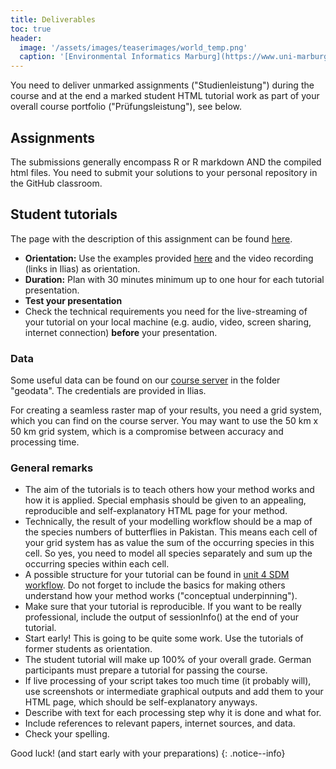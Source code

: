 ```yaml
---
title: Deliverables
toc: true
header:
  image: '/assets/images/teaserimages/world_temp.png'
  caption: '[Environmental Informatics Marburg](https://www.uni-marburg.de/en/fb19/disciplines/physisch/environmentalinformatics){:target="_blank"}'
---
```


You need to deliver unmarked assignments ("Studienleistung") during the course 
and at the end a marked student HTML tutorial work as part of your overall course portfolio ("Prüfungsleistung"), see below.
<!--more-->

## Assignments


The submissions generally encompass R or R markdown AND the compiled html files. 
You need to submit your solutions to your personal repository in the GitHub classroom.


<!--

| Assignment | Name and link                                                                                    | marked / unmarked  |
|------------|--------------------------------------------------------------------------------------------------|--------------------|
| 01         | [Hello R, Hello GitHub](/moer-mpg-data-analysis/unit01/unit01-11_assignment.html)                | marked             |
| 02         | [Loop and Conquer](/moer-mpg-data-analysis/unit02/unit02-09_assignment.html)                     | unmarked           |
| 03         | [Read and Plot](/moer-mpg-data-analysis/unit03/unit03-07_assignment.html)                        | marked             |
| 04         | [Cleaning Crops](/moer-mpg-data-analysis/unit04/unit04-07_assignment.html)                       | unmarked           |
| 05         | [Recreation vs. Settlement](/moer-mpg-data-analysis/unit05/unit05-04_assignment.html)            | marked             |
| 06         | [Recreation vs. Settlement revisited](/moer-mpg-data-analysis/unit06/unit06-03_assignment.html)  | unmarked           |
| 07         | [Wheat vs. everything else](/moer-mpg-data-analysis/unit07/unit07-03_assignment.html)            | marked             |
| 08         | [Model Tuning](/moer-mpg-data-analysis/unit08/unit08-03_assignment.html)                         | unmarked           |
| 09         | [Precipitation Forecast](/moer-mpg-data-analysis/unit09/unit09-04_assignment.html)               | unmarked           |
| 10         | [NAO and Cölbe](/moer-mpg-data-analysis/unit10/unit10-04_assignment.html)                        | unmarked           |
| 11         | [MOHA](/moer-mpg-data-analysis/unit11/unit11-01_link-MOHA.html)                                  | marked             |


The deadlines for uploading your assignment solutions -- both marked and unmarked -- to GitHub Classroom is 12:00 o'clock in the night between Monday and Tuesday before the next course session.
{: .notice--info}

Be aware that it will NOT be sufficient to start working on the assignments the day before the deadline.
It will be necessary to solve a lot of disturbing and time-consuming problems in the programming world.
So start early!!!
{: .notice--warning}

-->


## Student tutorials

The page with the description of this assignment can be found [here](https://geomoer.github.io/moer-bsc-project-seminar-SDM//unit04/unit04-05_assignment.html).

<!--
### Schedule

The sessions with the student tutorials will start at 9:15 am.


| Student                |  Method                      | Date        |
|------------------------|------------------------------|-------------|
| Dehn, Hannes           |  Neural Networks             | 05.07.2022  |
| Engelhardt, Andreas    |  Bioclim                     | 21.06.2022  |
| Kühn, Maira            |  Neural Networks             | 05.07.2022  |
| Maecker, Luis          |  Mogel Averaging             | 12.07.2022  |
| Püttker, Clara         |  Bioclim                     | 21.06.2022  |
| Uebe, Leon             |  Random Forest               | 21.06.2022  |
| Xander, Lasse Finn     |  Bayesian SDM                | 05.07.2022  |

-->

* **Orientation:** Use the examples provided [here](https://geomoer.github.io/moer-bsc-project-seminar-SDM//unit99/student_tutorials-01_overview.html) and the video recording (links in Ilias) as orientation.
* **Duration:** Plan with 30 minutes minimum up to one hour for each tutorial presentation.
* **Test your presentation**
* Check the technical requirements you need for the live-streaming of your tutorial on your local machine (e.g. audio, video, screen sharing, internet connection) **before** your presentation.

### Data

Some useful data can be found on our [course server](http://85.214.102.111/data) in the folder "geodata". 
The credentials are provided in Ilias.

For creating a seamless raster map of your results, you need a grid system, which you can find on the course server. 
You may want to use the 50 km x 50 km grid system, which is a compromise between accuracy and processing time.

### General remarks

* The aim of the tutorials is to teach others how your method works and how it is applied. Special emphasis should be given to an appealing, reproducible and self-explanatory HTML page for your method.
* Technically, the result of your modelling workflow should be a map of the species numbers of butterflies in Pakistan. 
This means each cell of your grid system has as value the sum of the occurring species in this cell. So yes, you need to model all species separately and sum up the occurring species within each cell.
* A possible structure for your tutorial can be found in [unit 4 SDM workflow](../unit04/unit04-04_SDM_workflow). Do not forget to include the basics for making others understand how your method works ("conceptual underpinning").
* Make sure that your tutorial is reproducible. If you want to be really professional, include the output of sessionInfo() at the end of your tutorial.
* Start early! This is going to be quite some work. Use the tutorials of former students as orientation.
* The student tutorial will make up 100% of your overall grade. German participants must prepare a tutorial for passing the course.
* If live processing of your script takes too much time (it probably will), use screenshots or intermediate graphical outputs and add them to your HTML page, which should be self-explanatory anyways.
* Describe with text for each processing step why it is done and what for.
* Include references to relevant papers, internet sources, and data.
* Check your spelling.


Good luck! 
(and start early with your preparations)
{: .notice--info}



